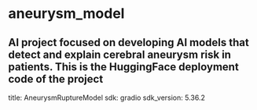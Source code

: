 # aneurysm_model
AI project focused on developing AI models that detect and explain cerebral aneurysm risk in patients. This is the HuggingFace deployment code of the project
---------------------------------
title: AneurysmRuptureModel
sdk: gradio
sdk_version: 5.36.2

